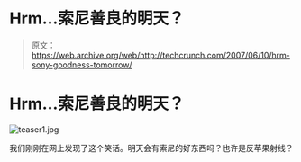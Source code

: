 # Hrm…索尼善良的明天？

> 原文：<https://web.archive.org/web/http://techcrunch.com/2007/06/10/hrm-sony-goodness-tomorrow/>

# Hrm…索尼善良的明天？

![teaser1.jpg](img/d98ddc774094adaf57992464c95739a5.png)

我们刚刚在网上发现了这个笑话。明天会有索尼的好东西吗？也许是反苹果射线？